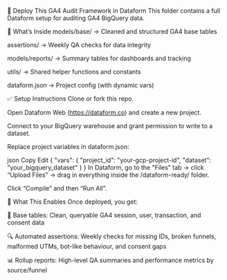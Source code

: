 🚀 Deploy This GA4 Audit Framework in Dataform
This folder contains a full Dataform setup for auditing GA4 BigQuery data.

📁 What’s Inside
models/base/ → Cleaned and structured GA4 base tables

assertions/ → Weekly QA checks for data integrity

models/reports/ → Summary tables for dashboards and tracking

utils/ → Shared helper functions and constants

dataform.json → Project config (with dynamic vars)

✅ Setup Instructions
Clone or fork this repo.

Open Dataform Web (https://dataform.co) and create a new project.

Connect to your BigQuery warehouse and grant permission to write to a dataset.

Replace project variables in dataform.json:

json
Copy
Edit
{
  "vars": {
    "project_id": "your-gcp-project-id",
    "dataset": "your_bigquery_dataset"
  }
}
In Dataform, go to the "Files" tab → click “Upload Files” → drag in everything inside the /dataform-ready/ folder.

Click “Compile” and then “Run All”.

🧠 What This Enables
Once deployed, you get:

🧼 Base tables: Clean, queryable GA4 session, user, transaction, and consent data

🔍 Automated assertions: Weekly checks for missing IDs, broken funnels, malformed UTMs, bot-like behaviour, and consent gaps

📊 Rollup reports: High-level QA summaries and performance metrics by source/funnel